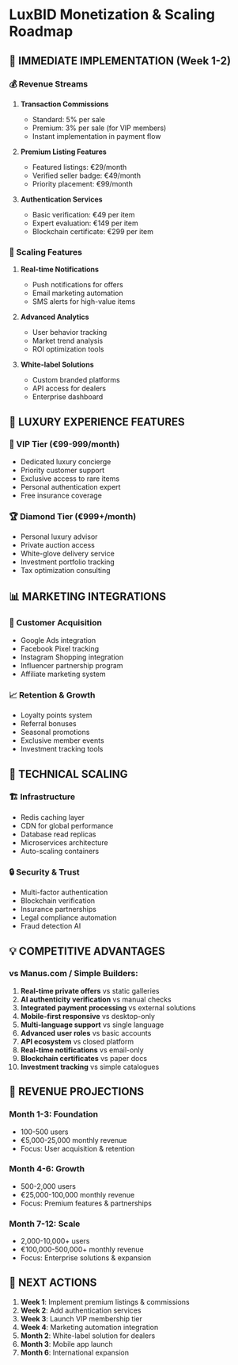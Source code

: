 # LuxBID Monetization & Scaling Roadmap

## 🎯 IMMEDIATE IMPLEMENTATION (Week 1-2)

### 💰 Revenue Streams
1. **Transaction Commissions**
   - Standard: 5% per sale
   - Premium: 3% per sale (for VIP members)
   - Instant implementation in payment flow

2. **Premium Listing Features**
   - Featured listings: €29/month
   - Verified seller badge: €49/month  
   - Priority placement: €99/month

3. **Authentication Services**
   - Basic verification: €49 per item
   - Expert evaluation: €149 per item
   - Blockchain certificate: €299 per item

### 🚀 Scaling Features
1. **Real-time Notifications**
   - Push notifications for offers
   - Email marketing automation
   - SMS alerts for high-value items

2. **Advanced Analytics**
   - User behavior tracking
   - Market trend analysis
   - ROI optimization tools

3. **White-label Solutions**
   - Custom branded platforms
   - API access for dealers
   - Enterprise dashboard

## 🎨 LUXURY EXPERIENCE FEATURES

### 💎 VIP Tier (€99-999/month)
- Dedicated luxury concierge
- Priority customer support
- Exclusive access to rare items
- Personal authentication expert
- Free insurance coverage

### 🏆 Diamond Tier (€999+/month)
- Personal luxury advisor
- Private auction access
- White-glove delivery service
- Investment portfolio tracking
- Tax optimization consulting

## 📊 MARKETING INTEGRATIONS

### 🎯 Customer Acquisition
- Google Ads integration
- Facebook Pixel tracking
- Instagram Shopping integration
- Influencer partnership program
- Affiliate marketing system

### 📈 Retention & Growth
- Loyalty points system
- Referral bonuses
- Seasonal promotions
- Exclusive member events
- Investment tracking tools

## 🔧 TECHNICAL SCALING

### 🏗️ Infrastructure
- Redis caching layer
- CDN for global performance
- Database read replicas
- Microservices architecture
- Auto-scaling containers

### 🔒 Security & Trust
- Multi-factor authentication
- Blockchain verification
- Insurance partnerships
- Legal compliance automation
- Fraud detection AI

## 💡 COMPETITIVE ADVANTAGES

### vs Manus.com / Simple Builders:
1. **Real-time private offers** vs static galleries
2. **AI authenticity verification** vs manual checks
3. **Integrated payment processing** vs external solutions
4. **Mobile-first responsive** vs desktop-only
5. **Multi-language support** vs single language
6. **Advanced user roles** vs basic accounts
7. **API ecosystem** vs closed platform
8. **Real-time notifications** vs email-only
9. **Blockchain certificates** vs paper docs
10. **Investment tracking** vs simple catalogues

## 🎯 REVENUE PROJECTIONS

### Month 1-3: Foundation
- 100-500 users
- €5,000-25,000 monthly revenue
- Focus: User acquisition & retention

### Month 4-6: Growth
- 500-2,000 users  
- €25,000-100,000 monthly revenue
- Focus: Premium features & partnerships

### Month 7-12: Scale
- 2,000-10,000+ users
- €100,000-500,000+ monthly revenue
- Focus: Enterprise solutions & expansion

## 🚀 NEXT ACTIONS

1. **Week 1**: Implement premium listings & commissions
2. **Week 2**: Add authentication services
3. **Week 3**: Launch VIP membership tier
4. **Week 4**: Marketing automation integration
5. **Month 2**: White-label solution for dealers
6. **Month 3**: Mobile app launch
7. **Month 6**: International expansion
